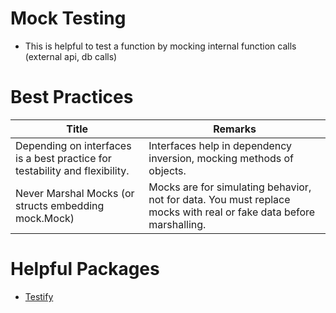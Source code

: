 # Mock Testing
- This is helpful to test a function by mocking internal function calls (external api, db calls)

# Best Practices

| Title                                                                       | Remarks                                                                                                            |
|-----------------------------------------------------------------------------|--------------------------------------------------------------------------------------------------------------------|
| Depending on interfaces is a best practice for testability and flexibility. | Interfaces help in dependency inversion, mocking methods of objects.                                               |
| Never Marshal Mocks (or structs embedding mock.Mock)                        | Mocks are for simulating behavior, not for data. You must replace mocks with real or fake data before marshalling. |

# Helpful Packages
- [Testify](https://github.com/stretchr/testify)